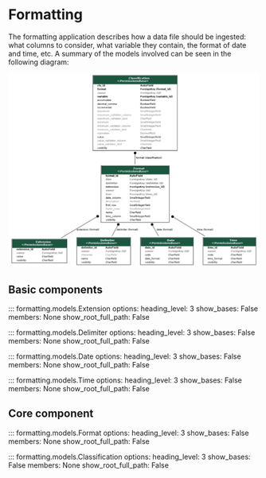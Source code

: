 # Formatting

The formatting application describes how a data file should be ingested: what columns to consider, what variable they contain, the format of date and time, etc. A summary of the models involved can be seen in the following diagram:

![UML diagram of the Formatting app models. Mandatory fields are in bold.](images/formatting.png)

## Basic components

::: formatting.models.Extension
    options:
      heading_level: 3
      show_bases: False
      members: None
      show_root_full_path: False

::: formatting.models.Delimiter
    options:
      heading_level: 3
      show_bases: False
      members: None
      show_root_full_path: False

::: formatting.models.Date
    options:
      heading_level: 3
      show_bases: False
      members: None
      show_root_full_path: False

::: formatting.models.Time
    options:
      heading_level: 3
      show_bases: False
      members: None
      show_root_full_path: False

## Core component

::: formatting.models.Format
    options:
      heading_level: 3
      show_bases: False
      members: None
      show_root_full_path: False

::: formatting.models.Classification
    options:
      heading_level: 3
      show_bases: False
      members: None
      show_root_full_path: False
